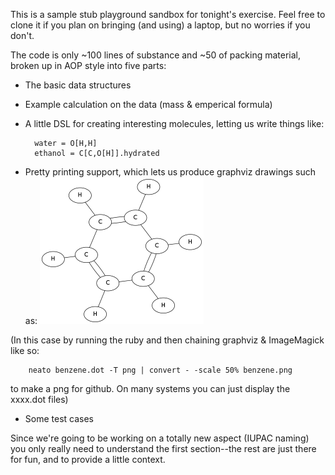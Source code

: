 This is a sample stub playground sandbox for tonight's exercise.  Feel free to clone it if you plan
on bringing (and using) a laptop, but no worries if you don't.

The code is only ~100 lines of substance and ~50 of packing material, broken up in AOP style into five parts:

* The basic data structures
* Example calculation on the data (mass & emperical formula)
* A little DSL for creating interesting molecules, letting us write things like:

        water = O[H,H]
        ethanol = C[C,O[H]].hydrated

* Pretty printing support, which lets us produce graphviz drawings such as:
![benzene](benzene.png)

(In this case by running the ruby and then chaining graphviz & ImageMagick like so:

        neato benzene.dot -T png | convert - -scale 50% benzene.png

to make a png for github.  On many systems you can just display the xxxx.dot files)
* Some test cases

Since we're going to be working on a totally new aspect (IUPAC naming) you only really need to
understand the first section--the rest are just there for fun, and to provide a little context.
